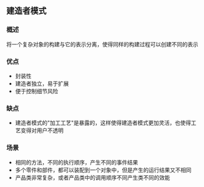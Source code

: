 ## 建造者模式

### 概述
将一个复杂对象的构建与它的表示分离，使得同样的构建过程可以创建不同的表示

### 优点
- 封装性
- 建造者独立，易于扩展
- 便于控制细节风险

### 缺点
- 建造者模式的"加工工艺"是暴露的，这样使得建造者模式更加灵活，也使得工艺变得对用户不透明

### 场景
- 相同的方法，不同的执行顺序，产生不同的事件结果
- 多个零件和部件，都可以装配到一个对象中，但是产生的运行结果又不相同
- 产品类非常复杂，或者产品类中的调用顺序不同产生类不同的效能